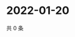 # 2022-01-20

共 0 条

<!-- BEGIN WEIBO -->
<!-- 最后更新时间 Thu Jan 20 2022 21:13:02 GMT+0800 (China Standard Time) -->

<!-- END WEIBO -->
